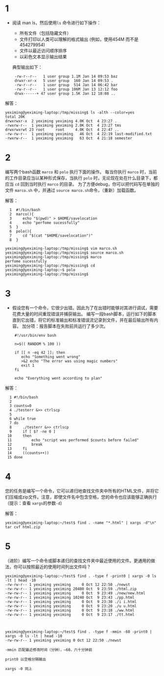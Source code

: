 # 1
- 阅读 man ls，然后使用`ls` 命令进行如下操作：
    
    - 所有文件（包括隐藏文件）
    - 文件打印以人类可以理解的格式输出 (例如，使用454M 而不是 454279954)
    - 文件以最近访问顺序排序
    - 以彩色文本显示输出结果
    
    典型输出如下：
    
    ```
     -rw-r--r--   1 user group 1.1M Jan 14 09:53 baz
     drwxr-xr-x   5 user group  160 Jan 14 09:53 .
     -rw-r--r--   1 user group  514 Jan 14 06:42 bar
     -rw-r--r--   1 user group 106M Jan 13 12:12 foo
     drwx------+ 47 user group 1.5K Jan 12 18:08 ..
    ```

解答：
```
yeximing@yeximing-laptop:/tmp/missing$ ls -alth --color=yes
total 20K
drwxrwxr-x  2 yeximing yeximing 4.0K Oct  4 23:27 .
-rwxrw-r--  1 yeximing yeximing 2.0K Oct  4 23:27 tms
drwxrwxrwt 23 root     root     4.0K Oct  4 22:47 ..
-rw-rw-r--  1 yeximing yeximing   46 Oct  4 22:19 last-modified.txt
-rwxrw-r--  1 yeximing yeximing   63 Oct  4 21:18 semester

```

# 2
编写两个bash函数 `marco` 和 `polo` 执行下面的操作。 每当你执行 `marco` 时，当前的工作目录应当以某种形式保存，当执行 `polo` 时，无论现在处在什么目录下，都应当 `cd` 回到当时执行 `marco` 的目录。 为了方便debug，你可以把代码写在单独的文件 `marco.sh` 中，并通过 `source marco.sh`命令，（重新）加载函数。

解答：
```
  1  #!/bin/bash
  2  marco(){
  3     echo "$(pwd)" > $HOME/savelocation
  4     echo "perfome sucessfully"
  5  }
  6  polo(){
  7     cd "$(cat "$HOME/savelocation")"
  8  }

```

```
yeximing@yeximing-laptop:/tmp/missing$ vim marco.sh
yeximing@yeximing-laptop:/tmp/missing$ source marco.sh 
yeximing@yeximing-laptop:/tmp/missing$ marco
perfome sucessfully
yeximing@yeximing-laptop:/tmp/missing$ cd
yeximing@yeximing-laptop:~$ polo
yeximing@yeximing-laptop:/tmp/missing$
```

# 3
- 假设您有一个命令，它很少出错。因此为了在出错时能够对其进行调试，需要花费大量的时间重现错误并捕获输出。 编写一段bash脚本，运行如下的脚本直到它出错，将它的标准输出和标准错误流记录到文件，并在最后输出所有内容。 加分项：报告脚本在失败前共运行了多少次。
    
    ```
     #!/usr/bin/env bash
    
     n=$(( RANDOM % 100 ))
    
     if [[ n -eq 42 ]]; then
        echo "Something went wrong"
        >&2 echo "The error was using magic numbers"
        exit 1
     fi
    
     echo "Everything went according to plan"
    ```
解答：
```
  1 #!/bin/bash
  2 
  3 counts=0
  4 ./testerr &>> ctrlscp
  5 
  6 while true
  7 do
  8     ./testerr &>> ctrlscp
  9     if [ $? -ne 0 ]
 10     then
 11         echo "script was performed $counts before failed"
 12         break
 13     fi
 14     ((counts++))
 15 done
```

# 4
您的任务是编写一个命令，它可以递归地查找文件夹中所有的HTML文件，并将它们压缩成zip文件。注意，即使文件名中包含空格，您的命令也应该能够正确执行（提示：查看 `xargs`的参数`-d`）

解答：
```
yeximing@yeximing-laptop:~/test$ find . -name "*.html" | xargs -d"\n" tar cvf html.zip
```

# 5
（进阶）编写一个命令或脚本递归的查找文件夹中最近使用的文件。更通用的做法，你可以按照最近的使用时间列出文件吗？

```
yeximing@yeximing-laptop:~/test$ find . -type f -print0 | xargs -0 ls -lt | head -10
-rw-rw-r-- 1 yeximing yeximing     0 Oct 12 22:50 ./newst
-rw-rw-r-- 1 yeximing yeximing 20480 Oct  9 23:59 ./html.zip
-rw-rw-r-- 1 yeximing yeximing     0 Oct  9 23:49 ./new/new.html
-rw-rw-r-- 1 yeximing yeximing 10240 Oct  9 23:43 ./pp.html
-rw-rw-r-- 1 yeximing yeximing     0 Oct  9 23:30 ./i i.html
-rw-rw-r-- 1 yeximing yeximing     0 Oct  9 23:20 ./u u.html
-rw-rw-r-- 1 yeximing yeximing     0 Oct  9 23:18 ./ww.html
-rw-rw-r-- 1 yeximing yeximing     0 Oct  9 23:17 ./tt.html



yeximing@yeximing-laptop:~/test$ find . -type f -mmin -60 -print0 | xargs -0 ls -lt | head -10
-rw-rw-r-- 1 yeximing yeximing 0 Oct 12 22:50 ./newst

```

```
-mmin 匹配最近修改时间（分钟），—60，六十分钟前

print0 以空格分隔输出

xargs -0 同上
```